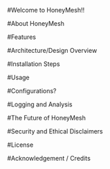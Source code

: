#Welcome to HoneyMesh!!

#About HoneyMesh

#Features

#Architecture/Design Overview

#Installation Steps

#Usage

#Configurations?

#Logging and Analysis

#The Future of HoneyMesh

#Security and Ethical Disclaimers

#License

#Acknowledgement / Credits
